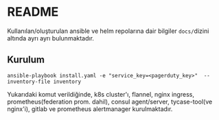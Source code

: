 # README

Kullanılan/oluşturulan ansible ve helm repolarına dair bilgiler `docs/`dizini altında ayrı ayrı bulunmaktadır.

## Kurulum

````
ansible-playbook install.yaml -e "service_key=<pagerduty_key>"  --inventory-file inventory
````

Yukarıdaki komut verildiğinde, k8s cluster'ı, flannel, nginx ingress, prometheus(federation prom. dahil), consul agent/server, tycase-tool(ve nginx'i), gitlab ve prometheus alertmanager kurulmaktadır.